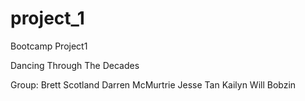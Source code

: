# project_1
Bootcamp Project1

Dancing Through The Decades

Group:
    Brett Scotland
    Darren McMurtrie
    Jesse Tan
    Kailyn 
    Will Bobzin

